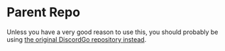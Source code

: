 # Parent Repo

Unless you have a very good reason to use this, you should probably be using [the original DiscordGo repository instead](https://github.com/bwmarrin/discordgo/).